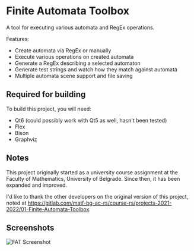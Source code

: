 # Finite Automata Toolbox

A tool for executing various automata and RegEx operations.

Features:
- Create automata via RegEx or manually
- Execute various operations on created automata
- Generate a RegEx describing a selected automaton
- Generate test strings and watch how they match against automata
- Multiple automata scene support and file saving

## Required for building

To build this project, you will need:
- Qt6 (could possibly work with Qt5 as well, hasn't been tested)
- Flex
- Bison
- Graphviz

## Notes

This project originally started as a university course assignment at the Faculty of Mathematics, University of Belgrade.
Since then, it has been expanded and improved.

I'd like to thank the other developers on the original version of this project, noted at https://gitlab.com/matf-bg-ac-rs/course-rs/projects-2021-2022/01-Finite-Automata-Toolbox.

## Screenshots

![FAT Screenshot](https://i.ibb.co/m8ShPm9/Screenshot-from-2023-09-27-08-57-32.png)
